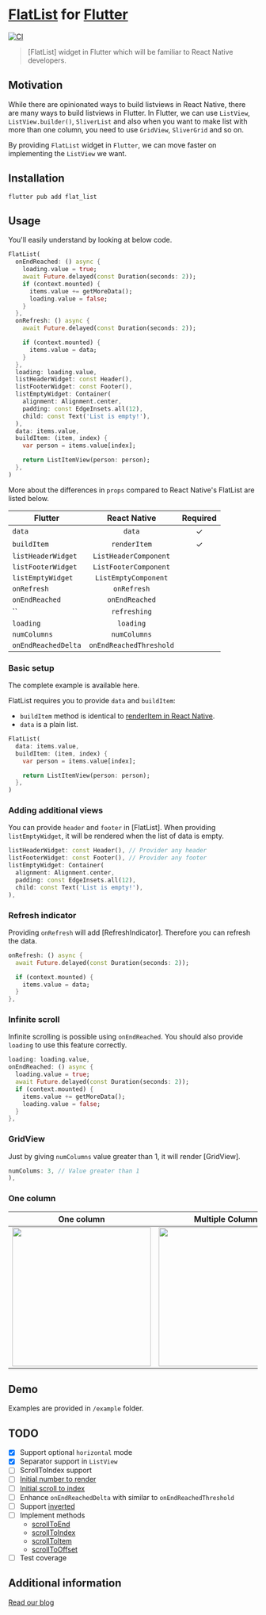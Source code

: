 # [FlatList](https://reactnative.dev/docs/flatlist) for [Flutter](https://flutter.dev)

[![CI](https://github.com/hyochan/flat_list/actions/workflows/ci.yml/badge.svg)](https://github.com/hyochan/flat_list/actions/workflows/ci.yml)

> [FlatList] widget in Flutter which will be familiar to React Native developers.

## Motivation

While there are opinionated ways to build listviews in React Native, there are many ways to build listviews in Flutter. In Flutter, we can use `ListView`, `ListView.builder()`, `SliverList` and also when you want to make list with more than one column, you need to use `GridView`, `SliverGrid` and so on.

By providing `FlatList` widget in `Flutter`, we can move faster on implementing the `ListView` we want.

## Installation

```
flutter pub add flat_list
```

## Usage
You'll easily understand by looking at below code.

```dart
FlatList(
  onEndReached: () async {
    loading.value = true;
    await Future.delayed(const Duration(seconds: 2));
    if (context.mounted) {
      items.value += getMoreData();
      loading.value = false;
    }
  },
  onRefresh: () async {
    await Future.delayed(const Duration(seconds: 2));

    if (context.mounted) {
      items.value = data;
    }
  },
  loading: loading.value,
  listHeaderWidget: const Header(),
  listFooterWidget: const Footer(),
  listEmptyWidget: Container(
    alignment: Alignment.center,
    padding: const EdgeInsets.all(12),
    child: const Text('List is empty!'),
  ),
  data: items.value,
  buildItem: (item, index) {
    var person = items.value[index];

    return ListItemView(person: person);
  },
)
```

More about the differences in `props` compared to React Native's FlatList are listed below.

| Flutter                | React Native                | Required |
|------------------------|:---------------------------:|:--------:|
| `data`                 | `data`                      |    ✓     |
| `buildItem`            | `renderItem`                |    ✓     |
| `listHeaderWidget`     | `ListHeaderComponent`       |          |
| `listFooterWidget`     | `ListFooterComponent`       |          |
| `listEmptyWidget`      | `ListEmptyComponent`        |          |
| `onRefresh`            | `onRefresh`                 |          |
| `onEndReached`         | `onEndReached`              |          |
| ``                     | `refreshing`                |          |
| `loading`              | `loading`                   |          |
| `numColumns`           | `numColumns`                |          |
| `onEndReachedDelta`    | `onEndReachedThreshold`     |          |

### Basic setup
The complete example is available here.

FlatList requires you to provide `data` and `buildItem`:
* `buildItem` method is identical to [renderItem in React Native](https://reactnative.dev/docs/flatlist#required-renderitem).
* `data` is a plain list.

```dart
FlatList(
  data: items.value,
  buildItem: (item, index) {
    var person = items.value[index];

    return ListItemView(person: person);
  },
)
```

### Adding additional views
You can provide `header` and `footer` in [FlatList]. When providing `listEmptyWidget`, it will be rendered when the list of data is empty.

```dart
listHeaderWidget: const Header(), // Provider any header
listFooterWidget: const Footer(), // Provider any footer
listEmptyWidget: Container(
  alignment: Alignment.center,
  padding: const EdgeInsets.all(12),
  child: const Text('List is empty!'),
),
```


### Refresh indicator
Providing `onRefresh` will add [RefreshIndicator]. Therefore you can refresh the data.

```dart
onRefresh: () async {
  await Future.delayed(const Duration(seconds: 2));

  if (context.mounted) {
    items.value = data;
  }
},
```

### Infinite scroll
Infinite scrolling is possible using `onEndReached`. You should also provide `loading` to use this feature correctly.

```dart
loading: loading.value,
onEndReached: () async {
  loading.value = true;
  await Future.delayed(const Duration(seconds: 2));
  if (context.mounted) {
    items.value += getMoreData();
    loading.value = false;
  }
},
```

### GridView
Just by giving `numColumns` value greater than 1, it will render [GridView].

```dart
numColums: 3, // Value greater than 1
),
```

### One column

| One column             | Multiple Columns            |
|------------------------|:---------------------------:|
|<img src="https://user-images.githubusercontent.com/27461460/201466389-a74baf6a-c12d-4558-a2e8-750884ccfd9f.gif" width="280" />|<img src="https://user-images.githubusercontent.com/27461460/201466392-117ba72a-8506-4708-8c25-d56d2feaf2f1.gif" width="280" />|



## Demo

Examples are provided in `/example` folder.

## TODO

- [x] Support optional `horizontal` mode
- [x] Separator support in `ListView`
- [ ] ScrollToIndex support
- [ ] [Initial number to render](https://reactnative.dev/docs/flatlist#initialnumtorender)
- [ ] [Initial scroll to index](https://reactnative.dev/docs/flatlist#initialscrollindex)
- [ ] Enhance `onEndReachedDelta` with similar to `onEndReachedThreshold`
- [ ] Support [inverted](https://reactnative.dev/docs/flatlist#inverted)
- [ ] Implement methods
  - [scrollToEnd](https://reactnative.dev/docs/flatlist#scrolltoend)
  - [scrollToIndex](https://reactnative.dev/docs/flatlist#scrolltoindex)
  - [scrollToItem](https://reactnative.dev/docs/flatlist#scrolltoitem)
  - [scrollToOffset](https://reactnative.dev/docs/flatlist#scrolltooffset)
- [ ] Test coverage

## Additional information

[Read our blog](https://medium.com/dooboolab/introducing-flatlist-in-flutter-e1bd212b44f0)
